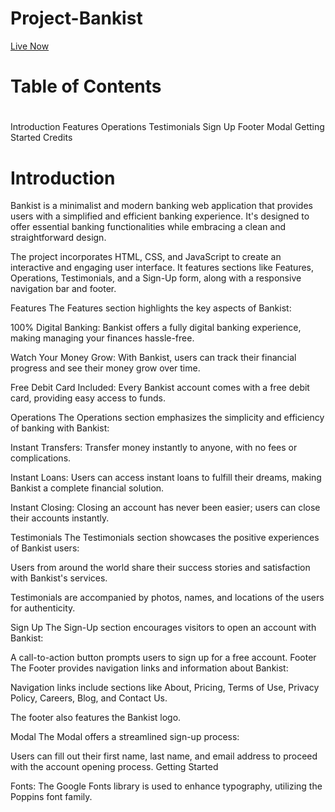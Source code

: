 # Project-Bankist
<a href="https://shivansh1507.github.io/Project-Bankist/" >Live Now </a>
<h1>Table of Contents<h1></h1>
Introduction
Features
Operations
Testimonials
Sign Up
Footer
Modal
Getting Started
Credits
<h1>Introduction
</h1>
 Bankist is a minimalist and modern banking web application that provides users with a simplified and efficient banking experience. It's designed to offer essential banking functionalities while embracing a clean and straightforward design.

The project incorporates HTML, CSS, and JavaScript to create an interactive and engaging user interface. It features sections like Features, Operations, Testimonials, and a Sign-Up form, along with a responsive navigation bar and footer.

Features
The Features section highlights the key aspects of Bankist:

100% Digital Banking: Bankist offers a fully digital banking experience, making managing your finances hassle-free.

Watch Your Money Grow: With Bankist, users can track their financial progress and see their money grow over time.

Free Debit Card Included: Every Bankist account comes with a free debit card, providing easy access to funds.

Operations
The Operations section emphasizes the simplicity and efficiency of banking with Bankist:

Instant Transfers: Transfer money instantly to anyone, with no fees or complications.

Instant Loans: Users can access instant loans to fulfill their dreams, making Bankist a complete financial solution.

Instant Closing: Closing an account has never been easier; users can close their accounts instantly.

Testimonials
The Testimonials section showcases the positive experiences of Bankist users:

Users from around the world share their success stories and satisfaction with Bankist's services.

Testimonials are accompanied by photos, names, and locations of the users for authenticity.

Sign Up
The Sign-Up section encourages visitors to open an account with Bankist:

A call-to-action button prompts users to sign up for a free account.
Footer
The Footer provides navigation links and information about Bankist:

Navigation links include sections like About, Pricing, Terms of Use, Privacy Policy, Careers, Blog, and Contact Us.

The footer also features the Bankist logo.

Modal
The Modal offers a streamlined sign-up process:

Users can fill out their first name, last name, and email address to proceed with the account opening process.
Getting Started


Fonts: The Google Fonts library is used to enhance typography, utilizing the Poppins font family.
